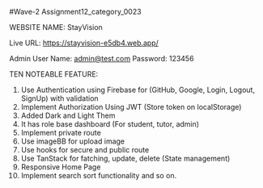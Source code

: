 #Wave-2
Assignment12_category_0023

WEBSITE NAME: StayVision

Live URL: https://stayvision-e5db4.web.app/

Admin User Name: admin@test.com
Password: 123456


TEN NOTEABLE FEATURE:
1. Use Authentication using Firebase for (GitHub, Google, Login, Logout, SignUp) with validation
2. Implement Authorization Using JWT (Store token on localStorage)
3. Added Dark and Light Them
4. It has role base dashboard (For student, tutor, admin)
5. Implement private route
6. Use imageBB for upload image
7. Use hooks for secure and public route
8. Use TanStack for fatching, update, delete (State management)
9. Responsive Home Page
10. Implement search sort functionality
and so on.
